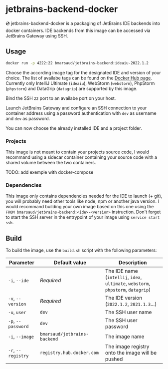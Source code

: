 # jetbrains-backend-docker

:cd: jetbrains-backend-docker is a packaging of JetBrains IDE backends into docker containers. IDE backends from this image can be accessed via JetBrains Gateway using SSH.

## Usage
```bash
docker run -p 4222:22 bmarsaud/jetbrains-backend:ideaiu-2022.1.2
```

Choose the according image tag for the designated IDE and version of your choice. The list of availabe tags can be found on the [Docker Hub page](https://hub.docker.com/r/bmarsaud/jetbrains-backend/tags). Currently only IntelliJ Ultimate (`ideaiu`), WebStorm (`webstorm`), PhpStorm (`phpstorm`) and DataGrip (`datagrip`) are supported by this image.

Bind the SSH `22` port to an availabe port on your host.

Launch JetBrains Gateway and configure an SSH connection to your container address using a password authentication with `dev` as username and `dev` as password.

You can now choose the already installed IDE and a project folder.

### Projects
This image is not meant to contain your projects source code, I would recommand using a sidecar container containing your source code with a shared volume between the two containers.

TODO: add exemple with docker-compose

### Dependencies
This image only contains dependencies needed for the IDE to launch (+ git), you will probably need other tools like node, npm or another java version. I would recommand building your own image based on this one using the `FROM bmarsaud/jetbrains-backend:<ide>-<version>` instruction. Don't forget to start the SSH server in the entrypoint of your image using `service start ssh`.

## Build
To build the image, use the `build.sh` script with the following parameters:

|Parameter|Default value|Description|
|---|---|---|
|`-i`, `--ide`|*Required*|The IDE name (`intellij`, `idea`, `ultimate`, `webstorm`, `phpstorm`, `datagrip`)|
|`-v`, `--version`|*Required*|The IDE version (`2022.1.2`, `2021.1.3`...)|
|`-u`, `user`|`dev`|The SSH user name|
|`-p`, `--password`|`dev`|The SSH user password|
|`-i`, `--image`|`bmarsaud/jetbrains-backend`|The image name|
|`-r`, `--registry`|`registry.hub.docker.com`|The image registry onto the image will be pushed|